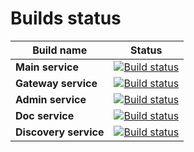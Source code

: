 # Builds status

| Build name  | Status      |
| ----------- | ----------- |
| **Main service**  | [![Build status](https://github.com/notabarista/be-main-service/actions/workflows/be_main_service.yml/badge.svg?branch=master)](https://github.com/notabarista/be-main-service)|
| **Gateway service**   | [![Build status](https://github.com/notabarista/be-gateway-service/actions/workflows/be_gateway_service.yml/badge.svg?branch=master)](https://github.com/notabarista/be-gateway-service) |
| **Admin service**   | [![Build status](https://github.com/notabarista/be-admin-service/actions/workflows/be_admin_service.yml/badge.svg?branch=master)](https://github.com/notabarista/be-admin-service) |
| **Doc service**   | [![Build status](https://github.com/notabarista/be-doc-service/actions/workflows/be_doc_service.yml/badge.svg?branch=master)](https://github.com/notabarista/be-doc-service) |
| **Discovery service**   | [![Build status](https://github.com/notabarista/be-discovery-service/actions/workflows/be_discovery_service.yml/badge.svg?branch=master)](https://github.com/notabarista/be-discovery-service) |
